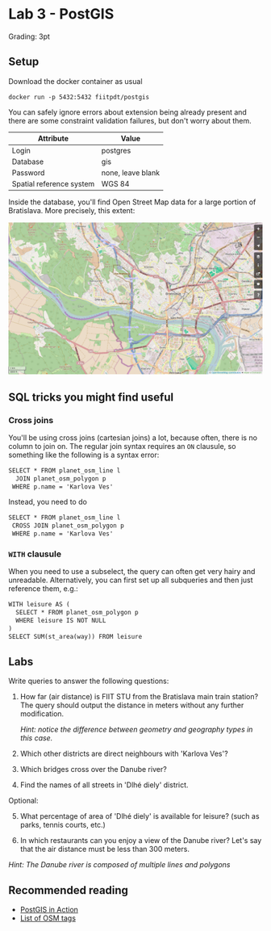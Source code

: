 # Lab 3 - PostGIS

Grading: 3pt

## Setup

Download the docker container as usual

````
docker run -p 5432:5432 fiitpdt/postgis
````

You can safely ignore errors about extension being already present and there are some
constraint validation failures, but don't worry about them.

| Attribute| Value                  |
|----------|------------------------|
| Login    | postgres               |
| Database | gis                    |
| Password | none, leave blank      |
| Spatial reference system | WGS 84 |

Inside the database, you'll find Open Street Map data for a large portion of
Bratislava. More precisely, this extent:

![Map envelope](map_large.png)

## SQL tricks you might find useful

### Cross joins

You'll be using cross joins (cartesian joins) a lot, because often, there is
no column to join on. The regular join syntax requires an `ON` clausule, so
something like the following is a syntax error:
````
SELECT * FROM planet_osm_line l
  JOIN planet_osm_polygon p 
 WHERE p.name = 'Karlova Ves'
````
Instead, you need to do
````
SELECT * FROM planet_osm_line l 
 CROSS JOIN planet_osm_polygon p
 WHERE p.name = 'Karlova Ves'
````

### `WITH` clausule

When you need to use a subselect, the query can often get very hairy and
unreadable. Alternatively, you can first set up all subqueries and then just
reference them, e.g.:

````
WITH leisure AS (
  SELECT * FROM planet_osm_polygon p
  WHERE leisure IS NOT NULL
)
SELECT SUM(st_area(way)) FROM leisure
````

## Labs

Write queries to answer the following questions:

1. How far (air distance) is FIIT STU from the Bratislava main train station?
   The query should output the distance in meters without any further
   modification.

   *Hint: notice the difference between geometry and geography types in this
   case.*

2. Which other districts are direct neighbours with
   'Karlova Ves'?

3. Which bridges cross over the Danube river?

4. Find the names of all streets in 'Dlhé diely' district.

Optional:

5. What percentage of area of 'Dlhé diely' is available for leisure? (such as
   parks, tennis courts, etc.)

6. In which restaurants can you enjoy a view of the Danube river? Let's say
   that the air distance must be less than 300 meters.

  *Hint: The Danube river is composed of multiple lines and polygons*

## Recommended reading

- [PostGIS in Action](https://www.manning.com/books/postgis-in-action-third-edition)
- [List of OSM tags](https://wiki.openstreetmap.org/wiki/Category:Tag_descriptions)
